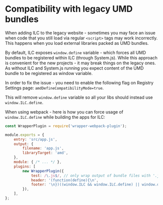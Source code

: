 # Compatibility with legacy UMD bundles

When adding ILC to the legacy website - sometimes you may face an issue when code that you still 
load via regular `<script>` tags may work incorrectly. This happens when you load external libraries packed as UMD bundles.

By default, ILC exposes `window.define` variable - which forces all UMD bundles to be registered within ILC (through System.js).
While this approach is convenient for the new projects - it may break things on the legacy ones. 
As without ILC and System.js running you expect content of the UMD bundle to be registered as window variable.

In order to fix the issue - you need to enable the following flag on Registry Settings page:
`amdDefineCompatibilityMode=true`.

This will remove `window.define` variable so all your libs should instead use `window.ILC.define`.

When using webpack - here is how you can force usage of `window.ILC.define` while building the apps for ILC:

```javascript
const WrapperPlugin = require('wrapper-webpack-plugin');

module.exports = {
    entry: 'src/app.js',
    output: {
        filename: 'app.js',
        libraryTarget: 'amd',
    },
    module: { /* ... */ },
    plugins: [
        new WrapperPlugin({
            test: /\.js$/, // only wrap output of bundle files with '.js' extension
            header: '(function(define){\n',
            footer: '\n})((window.ILC && window.ILC.define) || window.define);'
        }),
    ],
};


```

 